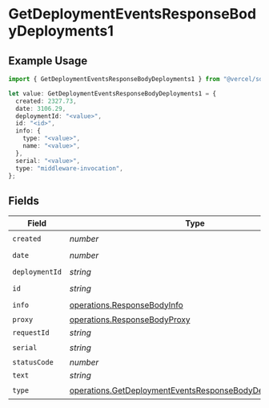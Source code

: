 # GetDeploymentEventsResponseBodyDeployments1

## Example Usage

```typescript
import { GetDeploymentEventsResponseBodyDeployments1 } from "@vercel/sdk/models/operations/getdeploymentevents.js";

let value: GetDeploymentEventsResponseBodyDeployments1 = {
  created: 2327.73,
  date: 3106.29,
  deploymentId: "<value>",
  id: "<id>",
  info: {
    type: "<value>",
    name: "<value>",
  },
  serial: "<value>",
  type: "middleware-invocation",
};
```

## Fields

| Field                                                                                                                                  | Type                                                                                                                                   | Required                                                                                                                               | Description                                                                                                                            |
| -------------------------------------------------------------------------------------------------------------------------------------- | -------------------------------------------------------------------------------------------------------------------------------------- | -------------------------------------------------------------------------------------------------------------------------------------- | -------------------------------------------------------------------------------------------------------------------------------------- |
| `created`                                                                                                                              | *number*                                                                                                                               | :heavy_check_mark:                                                                                                                     | N/A                                                                                                                                    |
| `date`                                                                                                                                 | *number*                                                                                                                               | :heavy_check_mark:                                                                                                                     | N/A                                                                                                                                    |
| `deploymentId`                                                                                                                         | *string*                                                                                                                               | :heavy_check_mark:                                                                                                                     | N/A                                                                                                                                    |
| `id`                                                                                                                                   | *string*                                                                                                                               | :heavy_check_mark:                                                                                                                     | N/A                                                                                                                                    |
| `info`                                                                                                                                 | [operations.ResponseBodyInfo](../../models/operations/responsebodyinfo.md)                                                             | :heavy_check_mark:                                                                                                                     | N/A                                                                                                                                    |
| `proxy`                                                                                                                                | [operations.ResponseBodyProxy](../../models/operations/responsebodyproxy.md)                                                           | :heavy_minus_sign:                                                                                                                     | N/A                                                                                                                                    |
| `requestId`                                                                                                                            | *string*                                                                                                                               | :heavy_minus_sign:                                                                                                                     | N/A                                                                                                                                    |
| `serial`                                                                                                                               | *string*                                                                                                                               | :heavy_check_mark:                                                                                                                     | N/A                                                                                                                                    |
| `statusCode`                                                                                                                           | *number*                                                                                                                               | :heavy_minus_sign:                                                                                                                     | N/A                                                                                                                                    |
| `text`                                                                                                                                 | *string*                                                                                                                               | :heavy_minus_sign:                                                                                                                     | N/A                                                                                                                                    |
| `type`                                                                                                                                 | [operations.GetDeploymentEventsResponseBodyDeploymentsType](../../models/operations/getdeploymenteventsresponsebodydeploymentstype.md) | :heavy_check_mark:                                                                                                                     | N/A                                                                                                                                    |